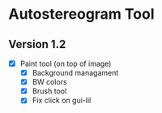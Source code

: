 # Autostereogram Tool

## Version 1.2

- [x] Paint tool (on top of image)
  - [x] Background managament
  - [x] BW colors
  - [x] Brush tool
  - [x] Fix click on gui-lil